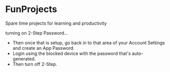 # FunProjects
Spare time projects for learning and productivity



turning on 2-Step Password...

- Then once that is setup, go back in to that area of your Account Settings and create an App Password.
- Login using the blocked device with the password that's auto-generated.
- Then turn off 2-Step.
